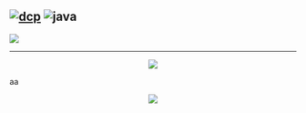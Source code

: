 [![dcp](https://github.com/oleg-cherednik/DailyCodingProblem/blob/master/dcp.jpg)](https://www.dailycodingproblem.com)
![java](https://github.com/oleg-cherednik/DailyCodingProblem/blob/master/java.png "java")
---
![](`https://github.com/oleg-cherednik/DailyCodingProblem/blob/master/java.png`)

---
<p align="center"><a href="https://www.dailycodingproblem.com/"><img src="https://github.com/oleg-cherednik/DailyCodingProblem/blob/master/dcp.jpg"></a></p>
aa
<p align="center"><img src="https://github.com/oleg-cherednik/DailyCodingProblem/blob/master/java.png"></p>
